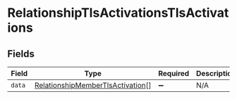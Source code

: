# RelationshipTlsActivationsTlsActivations


## Fields

| Field                                                                                       | Type                                                                                        | Required                                                                                    | Description                                                                                 |
| ------------------------------------------------------------------------------------------- | ------------------------------------------------------------------------------------------- | ------------------------------------------------------------------------------------------- | ------------------------------------------------------------------------------------------- |
| `data`                                                                                      | [RelationshipMemberTlsActivation](../../models/shared/relationshipmembertlsactivation.md)[] | :heavy_minus_sign:                                                                          | N/A                                                                                         |